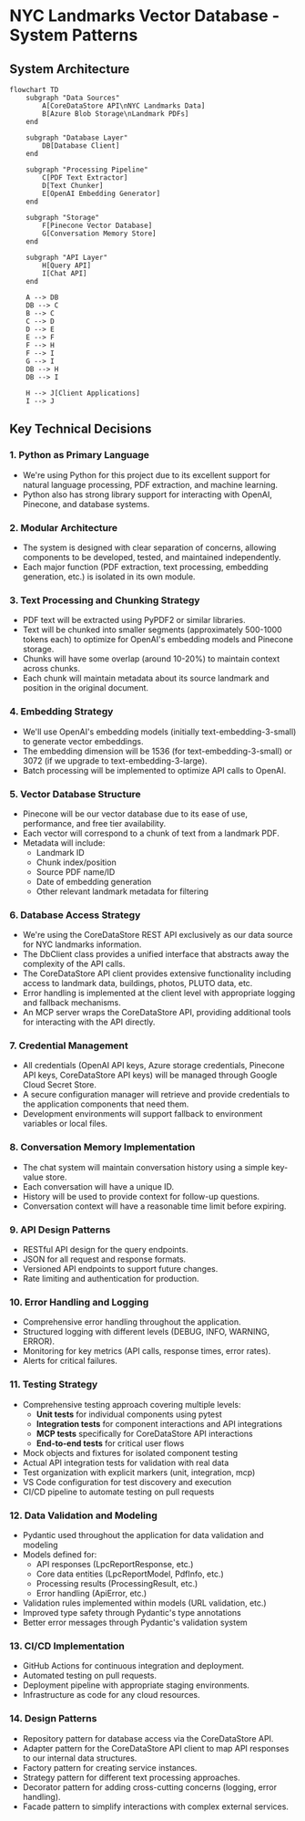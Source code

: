 # NYC Landmarks Vector Database - System Patterns

## System Architecture

```mermaid
flowchart TD
    subgraph "Data Sources"
        A[CoreDataStore API\nNYC Landmarks Data]
        B[Azure Blob Storage\nLandmark PDFs]
    end

    subgraph "Database Layer"
        DB[Database Client]
    end

    subgraph "Processing Pipeline"
        C[PDF Text Extractor]
        D[Text Chunker]
        E[OpenAI Embedding Generator]
    end

    subgraph "Storage"
        F[Pinecone Vector Database]
        G[Conversation Memory Store]
    end

    subgraph "API Layer"
        H[Query API]
        I[Chat API]
    end

    A --> DB
    DB --> C
    B --> C
    C --> D
    D --> E
    E --> F
    F --> H
    F --> I
    G --> I
    DB --> H
    DB --> I

    H --> J[Client Applications]
    I --> J
```

## Key Technical Decisions

### 1. Python as Primary Language
- We're using Python for this project due to its excellent support for natural language processing, PDF extraction, and machine learning.
- Python also has strong library support for interacting with OpenAI, Pinecone, and database systems.

### 2. Modular Architecture
- The system is designed with clear separation of concerns, allowing components to be developed, tested, and maintained independently.
- Each major function (PDF extraction, text processing, embedding generation, etc.) is isolated in its own module.

### 3. Text Processing and Chunking Strategy
- PDF text will be extracted using PyPDF2 or similar libraries.
- Text will be chunked into smaller segments (approximately 500-1000 tokens each) to optimize for OpenAI's embedding models and Pinecone storage.
- Chunks will have some overlap (around 10-20%) to maintain context across chunks.
- Each chunk will maintain metadata about its source landmark and position in the original document.

### 4. Embedding Strategy
- We'll use OpenAI's embedding models (initially text-embedding-3-small) to generate vector embeddings.
- The embedding dimension will be 1536 (for text-embedding-3-small) or 3072 (if we upgrade to text-embedding-3-large).
- Batch processing will be implemented to optimize API calls to OpenAI.

### 5. Vector Database Structure
- Pinecone will be our vector database due to its ease of use, performance, and free tier availability.
- Each vector will correspond to a chunk of text from a landmark PDF.
- Metadata will include:
  - Landmark ID
  - Chunk index/position
  - Source PDF name/ID
  - Date of embedding generation
  - Other relevant landmark metadata for filtering

### 6. Database Access Strategy
- We're using the CoreDataStore REST API exclusively as our data source for NYC landmarks information.
- The DbClient class provides a unified interface that abstracts away the complexity of the API calls.
- The CoreDataStore API client provides extensive functionality including access to landmark data, buildings, photos, PLUTO data, etc.
- Error handling is implemented at the client level with appropriate logging and fallback mechanisms.
- An MCP server wraps the CoreDataStore API, providing additional tools for interacting with the API directly.

### 7. Credential Management
- All credentials (OpenAI API keys, Azure storage credentials, Pinecone API keys, CoreDataStore API keys) will be managed through Google Cloud Secret Store.
- A secure configuration manager will retrieve and provide credentials to the application components that need them.
- Development environments will support fallback to environment variables or local files.

### 8. Conversation Memory Implementation
- The chat system will maintain conversation history using a simple key-value store.
- Each conversation will have a unique ID.
- History will be used to provide context for follow-up questions.
- Conversation context will have a reasonable time limit before expiring.

### 9. API Design Patterns
- RESTful API design for the query endpoints.
- JSON for all request and response formats.
- Versioned API endpoints to support future changes.
- Rate limiting and authentication for production.

### 10. Error Handling and Logging
- Comprehensive error handling throughout the application.
- Structured logging with different levels (DEBUG, INFO, WARNING, ERROR).
- Monitoring for key metrics (API calls, response times, error rates).
- Alerts for critical failures.

### 11. Testing Strategy
- Comprehensive testing approach covering multiple levels:
  - **Unit tests** for individual components using pytest
  - **Integration tests** for component interactions and API integrations
  - **MCP tests** specifically for CoreDataStore API interactions
  - **End-to-end tests** for critical user flows
- Mock objects and fixtures for isolated component testing
- Actual API integration tests for validation with real data
- Test organization with explicit markers (unit, integration, mcp)
- VS Code configuration for test discovery and execution
- CI/CD pipeline to automate testing on pull requests

### 12. Data Validation and Modeling
- Pydantic used throughout the application for data validation and modeling
- Models defined for:
  - API responses (LpcReportResponse, etc.)
  - Core data entities (LpcReportModel, PdfInfo, etc.)
  - Processing results (ProcessingResult, etc.)
  - Error handling (ApiError, etc.)
- Validation rules implemented within models (URL validation, etc.)
- Improved type safety through Pydantic's type annotations
- Better error messages through Pydantic's validation system

### 13. CI/CD Implementation
- GitHub Actions for continuous integration and deployment.
- Automated testing on pull requests.
- Deployment pipeline with appropriate staging environments.
- Infrastructure as code for any cloud resources.

### 14. Design Patterns
- Repository pattern for database access via the CoreDataStore API.
- Adapter pattern for the CoreDataStore API client to map API responses to our internal data structures.
- Factory pattern for creating service instances.
- Strategy pattern for different text processing approaches.
- Decorator pattern for adding cross-cutting concerns (logging, error handling).
- Facade pattern to simplify interactions with complex external services.

